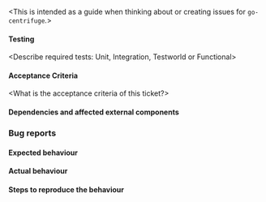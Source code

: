 <This is intended as a guide when thinking about or creating issues for `go-centrifuge`.>


#### Testing
<Describe required tests: Unit, Integration, Testworld or Functional>

#### Acceptance Criteria
<What is the acceptance criteria of this ticket?>

#### Dependencies and affected external components
<Outline any dependencies and components that could be affected by this>

### Bug reports

#### Expected behaviour 


#### Actual behaviour


#### Steps to reproduce the behaviour


